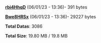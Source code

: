 [**rbi4HhqD**](/data/rbi4HhqD.txt) (06/01/23 - 13:36)- 391 bytes

[**Bwe8HRSx**](/data/Bwe8HRSx.txt) (06/01/23 - 13:36)- 29227 bytes

**Total Datas**: 3086

**Total Size**: 19.80 MB / 19.8 MB